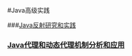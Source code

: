 #Java高级实践  

###[Java反射研究和实践](https://git.oschina.net/crazycodeboy/Java_Advanced/tree/master/Java_Reflection_Test/ "Java反射研究和实践")


### [Java代理和动态代理机制分析和应用](https://git.oschina.net/crazycodeboy/Java_Advanced/tree/master/Java_Proxy_Test/ "Java代理和动态代理机制分析和应用")
